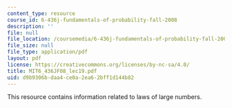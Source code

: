 ```yaml
---
content_type: resource
course_id: 6-436j-fundamentals-of-probability-fall-2008
description: ''
file: null
file_location: /coursemedia/6-436j-fundamentals-of-probability-fall-2008/d9b9306bdaa4ce0a2ea62bff1d144b82_MIT6_436JF08_lec19.pdf
file_size: null
file_type: application/pdf
layout: pdf
license: https://creativecommons.org/licenses/by-nc-sa/4.0/
title: MIT6_436JF08_lec19.pdf
uid: d9b9306b-daa4-ce0a-2ea6-2bff1d144b82
---
```

This resource contains information related to laws of large numbers.